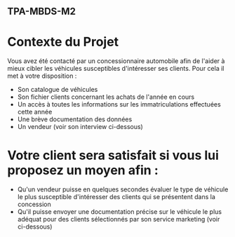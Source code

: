 ## TPA-MBDS-M2

# Contexte du Projet
Vous avez été contacté par un concessionnaire automobile afin de l'aider à mieux cibler les véhicules
susceptibles d'intéresser ses clients. Pour cela il met à votre disposition :
- Son catalogue de véhicules
- Son fichier clients concernant les achats de l'année en cours
- Un accès à toutes les informations sur les immatriculations effectuées cette année
- Une brève documentation des données
- Un vendeur (voir son interview ci-dessous)
# Votre client sera satisfait si vous lui proposez un moyen afin :
- Qu'un vendeur puisse en quelques secondes évaluer le type de véhicule le plus susceptible d'intéresser des clients qui se présentent dans la concession
- Qu'il puisse envoyer une documentation précise sur le véhicule le plus adéquat pour des clients sélectionnés par son service marketing (voir ci-dessous) 
